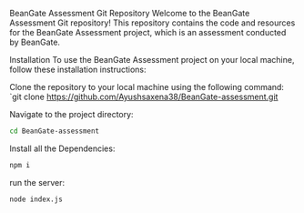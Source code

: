 BeanGate Assessment Git Repository
Welcome to the BeanGate Assessment Git repository! This repository contains the code and resources for the BeanGate Assessment project, which is an assessment conducted by BeanGate.

Installation
To use the BeanGate Assessment project on your local machine, follow these installation instructions:

Clone the repository to your local machine using the following command:
`git clone https://github.com/Ayushsaxena38/BeanGate-assessment.git

Navigate to the project directory:
```bash
cd BeanGate-assessment
```

Install all the Dependencies:
```bash
npm i
```

run the server:
```bash
node index.js
